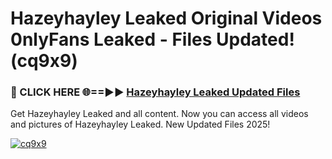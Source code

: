 # Hazeyhayley Leaked Original Videos 0nlyFans Leaked - Files Updated! (cq9x9)

<h3>🔴 CLICK HERE 🌐==►► <a href="https://tinyurl.com/4seja8ks" rel="nofollow">Hazeyhayley Leaked Updated Files</a></h3>

Get Hazeyhayley Leaked and all content. Now you can access all videos and pictures of Hazeyhayley Leaked. New Updated Files 2025!

[![cq9x9](https://i.imgur.com/EWjZXRe.gif)](https://tinyurl.com/4seja8ks)
